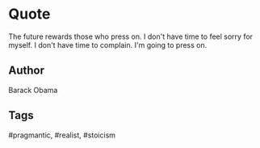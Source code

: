# Quote

The future rewards those who press on. I don't have time to feel sorry for myself. I don't have time to complain. I'm going to press on.

## Author

Barack Obama

## Tags

#pragmantic, #realist, #stoicism
